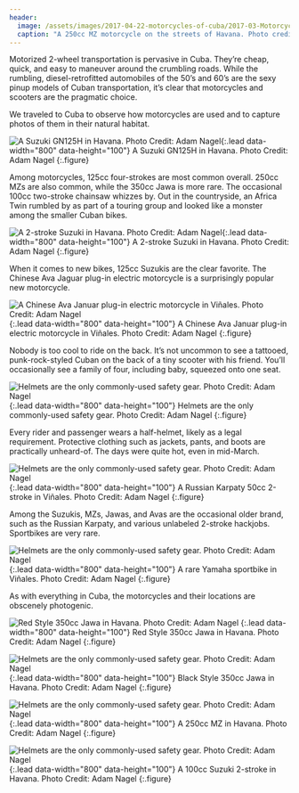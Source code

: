 ```yaml
---
header:
  image: /assets/images/2017-04-22-motorcycles-of-cuba/2017-03-MotorcyclesOfCuba-5500.jpg
  caption: "A 250cc MZ motorcycle on the streets of Havana. Photo credit: Adam Nagel"
---
```


Motorized 2-wheel transportation is pervasive in Cuba. They’re cheap, quick, and easy to maneuver around the crumbling roads. While the rumbling, diesel-retrofitted automobiles of the 50’s and 60’s are the sexy pinup models of Cuban transportation, it’s clear that motorcycles and scooters are the pragmatic choice.

We traveled to Cuba to observe how motorcycles are used and to capture photos of them in their natural habitat.

![A Suzuki GN125H in Havana. Photo Credit: Adam Nagel](/assets/images/2017-04-22-motorcycles-of-cuba/2017-03-MotorcyclesOfCuba-5519.jpg){:.lead data-width="800" data-height="100"}
A Suzuki GN125H in Havana. Photo Credit: Adam Nagel
{:.figure}

Among motorcycles, 125cc four-strokes are most common overall. 250cc MZs are also common, while the 350cc Jawa is more rare. The occasional 100cc two-stroke chainsaw whizzes by. Out in the countryside, an Africa Twin rumbled by as part of a touring group and looked like a monster among the smaller Cuban bikes.

![A 2-stroke Suzuki in Havana. Photo Credit: Adam Nagel](/assets/images/2017-04-22-motorcycles-of-cuba/2017-03-MotorcyclesOfCuba-5852.jpg){:.lead data-width="800" data-height="100"}
A 2-stroke Suzuki in Havana. Photo Credit: Adam Nagel
{:.figure}

When it comes to new bikes, 125cc Suzukis are the clear favorite. The Chinese Ava Jaguar plug-in electric motorcycle is a surprisingly popular new motorcycle.

![A Chinese Ava Januar plug-in electric motorcycle in Viñales. Photo Credit: Adam Nagel](/assets/images/2017-04-22-motorcycles-of-cuba/2017-03-MotorcyclesOfCuba-5633.jpg){:.lead data-width="800" data-height="100"}
A Chinese Ava Januar plug-in electric motorcycle in Viñales. Photo Credit: Adam Nagel
{:.figure}

Nobody is too cool to ride on the back. It’s not uncommon to see a tattooed, punk-rock-styled Cuban on the back of a tiny scooter with his friend. You’ll occasionally see a family of four, including baby, squeezed onto one seat.

![Helmets are the only commonly-used safety gear. Photo Credit: Adam Nagel](/assets/images/2017-04-22-motorcycles-of-cuba/riders.jpg)
{:.lead data-width="800" data-height="100"}
Helmets are the only commonly-used safety gear. Photo Credit: Adam Nagel
{:.figure}

Every rider and passenger wears a half-helmet, likely as a legal requirement. Protective clothing such as jackets, pants, and boots are practically unheard-of. The days were quite hot, even in mid-March.

![Helmets are the only commonly-used safety gear. Photo Credit: Adam Nagel](/assets/images/2017-04-22-motorcycles-of-cuba/2017-03-MotorcyclesOfCuba-5609.jpg)
{:.lead data-width="800" data-height="100"}
A Russian Karpaty 50cc 2-stroke in Viñales. Photo Credit: Adam Nagel
{:.figure}

Among the Suzukis, MZs, Jawas, and Avas are the occasional older brand, such as the Russian Karpaty, and various unlabeled 2-stroke hackjobs. Sportbikes are very rare.

![Helmets are the only commonly-used safety gear. Photo Credit: Adam Nagel](/assets/images/2017-04-22-motorcycles-of-cuba/sportbike.jpg)
{:.lead data-width="800" data-height="100"}
A rare Yamaha sportbike in Viñales. Photo Credit: Adam Nagel
{:.figure}

As with everything in Cuba, the motorcycles and their locations are obscenely photogenic.

![Red Style 350cc Jawa in Havana. Photo Credit: Adam Nagel](/assets/images/2017-04-22-motorcycles-of-cuba/2017-03-MotorcyclesOfCuba-5432.jpg)
{:.lead data-width="800" data-height="100"}
Red Style 350cc Jawa in Havana. Photo Credit: Adam Nagel
{:.figure}

![Helmets are the only commonly-used safety gear. Photo Credit: Adam Nagel](/assets/images/2017-04-22-motorcycles-of-cuba/2017-03-MotorcyclesOfCuba-4818.jpg)
{:.lead data-width="800" data-height="100"}
Black Style 350cc Jawa in Havana. Photo Credit: Adam Nagel
{:.figure}

![Helmets are the only commonly-used safety gear. Photo Credit: Adam Nagel](/assets/images/2017-04-22-motorcycles-of-cuba/2017-03-MotorcyclesOfCuba-5494.jpg)
{:.lead data-width="800" data-height="100"}
A 250cc MZ in Havana. Photo Credit: Adam Nagel
{:.figure}

![Helmets are the only commonly-used safety gear. Photo Credit: Adam Nagel](/assets/images/2017-04-22-motorcycles-of-cuba/2017-03-MotorcyclesOfCuba-5517.jpg)
{:.lead data-width="800" data-height="100"}
A 100cc Suzuki 2-stroke in Havana. Photo Credit: Adam Nagel
{:.figure}
